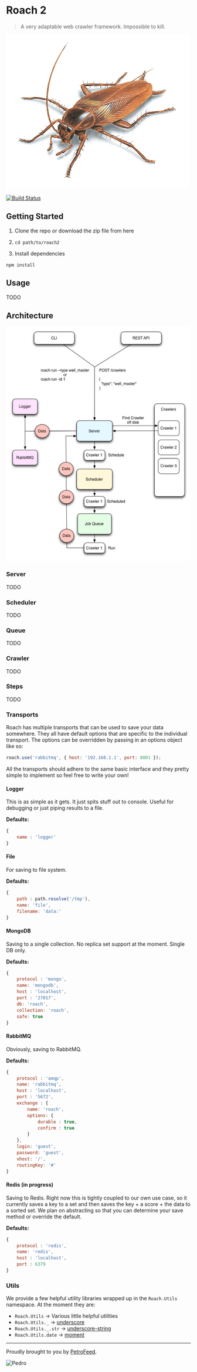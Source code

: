 # Roach 2

> A very adaptable web crawler framework. Impossible to kill.

![Roach](roach_medium.png)

[![Build Status](https://travis-ci.org/PetroFeed/roach.png)](https://travis-ci.org/PetroFeed/roach)

## Getting Started

1. Clone the repo or download the zip file from here

2. `cd path/to/roach2`
  
3. Install dependencies

```
npm install
```

## Usage

TODO

## Architecture

![Architecture](docs/img/architecture.jpg)


### Server

TODO

### Scheduler

TODO

### Queue

TODO

### Crawler

TODO

### Steps

TODO

### Transports

Roach has multiple transports that can be used to save your data somewhere. They all have default options that are specific to the individual transport. The options can be overridden by passing in an options object like so:

```js
roach.use('rabbitmq', { host: '192.168.1.1', port: 8001 });
```

All the transports should adhere to the same basic interface and they pretty simple to implement so feel free to write your own!

#### Logger

This is as simple as it gets. It just spits stuff out to console. Useful for debugging or just piping results to a file.

**Defaults:**

```js
{
    name : 'logger'
}

```

#### File

For saving to file system.

**Defaults:**

```js
{
    path : path.resolve('/tmp'),
    name: 'file',
    filename: 'data:'
}

```

#### MongoDB

Saving to a single collection. No replica set support at the moment. Single DB only.

**Defaults:**

```js
{
    protocol : 'mongo',
    name: 'mongodb',
    host : 'localhost',
    port : '27017',
    db: 'roach',
    collection: 'roach',
    safe: true
}

```


#### RabbitMQ

Obviously, saving to RabbitMQ.

**Defaults:**

```js
{
    protocol : 'amqp',
    name: 'rabbitmq',
    host : 'localhost',
    port : '5672',
    exchange : {
        name: 'roach',
        options: {
            durable : true,
            confirm : true
        }
    },
    login: 'guest',
    password: 'guest',
    vhost: '/',
    routingKey: '#'
}
```

#### Redis (in progress)

Saving to Redis. Right now this is tightly coupled to our own use case, so it currently saves a key to a set and then saves the key + a score + the data to a sorted set. We plan on abstracting so that you can determine your save method or override the default.

**Defaults:**

```js
{
    protocol : 'redis',
    name: 'redis',
    host : 'localhost',
    port : 6379
}
```

### Utils

We provide a few helpful utility libraries wrapped up in the `Roach.Utils` namespace. At the moment they are:

* `Roach.Utils` -> Various little helpful utilities
* `Roach.Utils._` -> [underscore](http://underscorejs.org)
* `Roach.Utils._.str` -> [underscore-string](http://epeli.github.io/underscore.string/)
* `Roach.Utils.date` -> [moment](http://momentjs.com)

---

Proudly brought to you by [PetroFeed](http://PetroFeed.com).


![Pedro](https://www.petrofeed.com/img/company/pedro.png)
